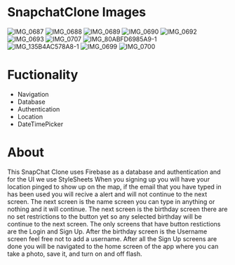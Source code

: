 # SnapchatClone Images

![IMG_0687](https://user-images.githubusercontent.com/97624434/204618254-1b9ed3d7-19f0-4191-b538-b6fe97cb6b92.PNG)
![IMG_0688](https://user-images.githubusercontent.com/97624434/204618278-079ee38d-cfc2-4559-a12e-b6fc14e2ff93.PNG)
![IMG_0689](https://user-images.githubusercontent.com/97624434/204618381-0941fe1e-48fc-47ca-919e-eb56aa646b70.PNG)
![IMG_0690](https://user-images.githubusercontent.com/97624434/204618426-4323a8bf-64bc-400d-b10b-9ee78607aca6.PNG)
![IMG_0692](https://user-images.githubusercontent.com/97624434/204618466-8b0d1288-1cda-447f-b945-62813bd01f86.PNG)
![IMG_0693](https://user-images.githubusercontent.com/97624434/204618535-496be9cf-7887-44f3-8a0a-a8a27e249fb1.PNG)
![IMG_0707](https://user-images.githubusercontent.com/97624434/204629260-658dff8d-c3e3-4e8a-b697-ea87af1f1ab9.PNG)
![IMG_80ABFD6985A9-1](https://user-images.githubusercontent.com/97624434/204641244-3e891308-f136-4f48-8dcc-b343a37b75bf.jpeg)
![IMG_135B4AC578A8-1](https://user-images.githubusercontent.com/97624434/204619329-fee51dd1-fb3a-43ca-bd26-d0e1afcfeaae.jpeg)
![IMG_0699](https://user-images.githubusercontent.com/97624434/204629399-a41da42e-0c59-41be-959d-a6367813edad.PNG)
![IMG_0700](https://user-images.githubusercontent.com/97624434/204629477-4273e5d3-db3b-457c-a846-4067bc2ab36b.PNG)


# Fuctionality
- Navigation
- Database
- Authentication
- Location
- DateTimePicker

# About
This SnapChat Clone uses Firebase as a database and authentication and for the UI we use StyleSheets
When you signing up you will have your location pinged to show up on the map,
if the email that you have typed in has been used you will recive a alert and will not continue to the next screen.
The next screen is the name screen you can type in anything or nothing and it will continue.
The next screen is the birthday screen there are no set restrictions to the button yet so any selected birthday will be continue to the next screen.
The only screens that have button restictions are the Login and Sign Up.
After the birthday screen is the Username screen feel free not to add a username. 
After all the Sign Up screens are done you will be navigated to the home screen of the app where you can take a photo, save it, and turn on and off flash.
